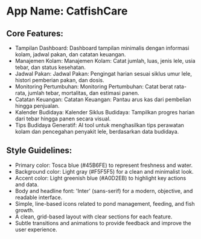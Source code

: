 # **App Name**: CatfishCare

## Core Features:

- Tampilan Dashboard: Dashboard tampilan minimalis dengan informasi kolam, jadwal pakan, dan catatan keuangan.
- Manajemen Kolam: Manajemen Kolam: Catat jumlah, luas, jenis lele, usia tebar, dan status kesehatan.
- Jadwal Pakan: Jadwal Pakan: Pengingat harian sesuai siklus umur lele, histori pemberian pakan, dan dosis.
- Monitoring Pertumbuhan: Monitoring Pertumbuhan: Catat berat rata-rata, jumlah tebar, mortalitas, dan estimasi panen.
- Catatan Keuangan: Catatan Keuangan: Pantau arus kas dari pembelian hingga penjualan.
- Kalender Budidaya: Kalender Siklus Budidaya: Tampilkan progres harian dari tebar hingga panen secara visual.
- Tips Budidaya Generatif: AI tool untuk menghasilkan tips perawatan kolam dan pencegahan penyakit lele, berdasarkan data budidaya.

## Style Guidelines:

- Primary color: Tosca blue (#45B6FE) to represent freshness and water.
- Background color: Light gray (#F5F5F5) for a clean and minimalist look.
- Accent color: Light greenish blue (#A0D2EB) to highlight key actions and data.
- Body and headline font: 'Inter' (sans-serif) for a modern, objective, and readable interface.
- Simple, line-based icons related to pond management, feeding, and fish growth.
- A clean, grid-based layout with clear sections for each feature.
- Subtle transitions and animations to provide feedback and improve the user experience.
